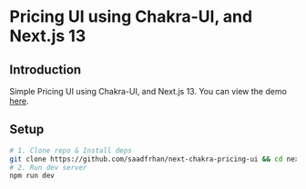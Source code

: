 # Pricing UI using Chakra-UI, and Next.js 13

## Introduction

Simple Pricing UI using Chakra-UI, and Next.js 13. You can view the demo [here](https://next-chakra-pricing-ui.vercel.app/).

## Setup

```bash
# 1. Clone repo & Install deps
git clone https://github.com/saadfrhan/next-chakra-pricing-ui && cd next-chakra-pricing-ui && npm i
# 2. Run dev server
npm run dev
```
